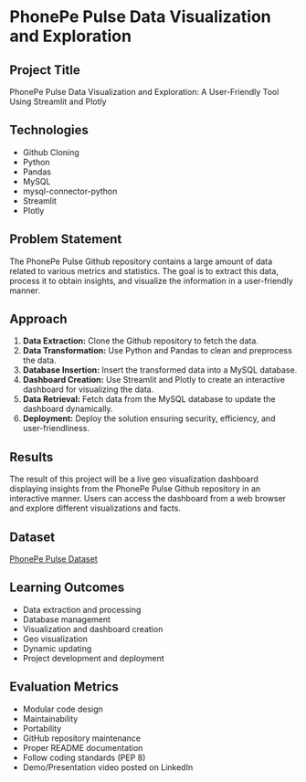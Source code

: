 # PhonePe Pulse Data Visualization and Exploration

## Project Title
PhonePe Pulse Data Visualization and Exploration: A User-Friendly Tool Using Streamlit and Plotly

## Technologies
- Github Cloning
- Python
- Pandas
- MySQL
- mysql-connector-python
- Streamlit
- Plotly

## Problem Statement
The PhonePe Pulse Github repository contains a large amount of data related to various metrics and statistics. The goal is to extract this data, process it to obtain insights, and visualize the information in a user-friendly manner.

## Approach
1. **Data Extraction:** Clone the Github repository to fetch the data.
2. **Data Transformation:** Use Python and Pandas to clean and preprocess the data.
3. **Database Insertion:** Insert the transformed data into a MySQL database.
4. **Dashboard Creation:** Use Streamlit and Plotly to create an interactive dashboard for visualizing the data.
5. **Data Retrieval:** Fetch data from the MySQL database to update the dashboard dynamically.
6. **Deployment:** Deploy the solution ensuring security, efficiency, and user-friendliness.

## Results
The result of this project will be a live geo visualization dashboard displaying insights from the PhonePe Pulse Github repository in an interactive manner. Users can access the dashboard from a web browser and explore different visualizations and facts.

## Dataset
[PhonePe Pulse Dataset](Data_Link)

## Learning Outcomes
- Data extraction and processing
- Database management
- Visualization and dashboard creation
- Geo visualization
- Dynamic updating
- Project development and deployment

## Evaluation Metrics
- Modular code design
- Maintainability
- Portability
- GitHub repository maintenance
- Proper README documentation
- Follow coding standards (PEP 8)
- Demo/Presentation video posted on LinkedIn
